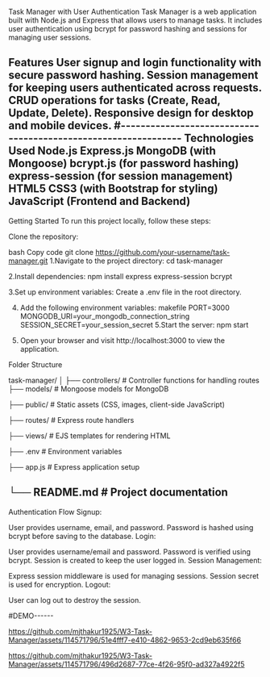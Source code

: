 Task Manager with User Authentication
Task Manager is a web application built with Node.js and Express that allows users to manage tasks. It includes user authentication using bcrypt for password hashing and sessions for managing user sessions.

Features
User signup and login functionality with secure password hashing.
Session management for keeping users authenticated across requests.
CRUD operations for tasks (Create, Read, Update, Delete).
Responsive design for desktop and mobile devices.
#---------------------------------------------------------------
Technologies Used
Node.js
Express.js
MongoDB (with Mongoose)
bcrypt.js (for password hashing)
express-session (for session management)
HTML5
CSS3 (with Bootstrap for styling)
JavaScript (Frontend and Backend)
---------------------------------------------------------------------------------------------------------
Getting Started
To run this project locally, follow these steps:

Clone the repository:

bash
Copy code
git clone https://github.com/your-username/task-manager.git
1.Navigate to the project directory:
cd task-manager

2.Install dependencies:
npm install express express-session bcrypt


3.Set up environment variables:
Create a .env file in the root directory.

4. Add the following environment variables:
makefile
PORT=3000 MONGODB_URI=your_mongodb_connection_string SESSION_SECRET=your_session_secret
5.Start the server:
npm start

6. Open your browser and visit http://localhost:3000 to view the application.

Folder Structure


task-manager/ │ ├── controllers/ # Controller functions for handling routes
├── models/ # Mongoose models for MongoDB 

├── public/ # Static assets (CSS, images, client-side JavaScript) 

├── routes/ # Express route handlers

├── views/ # EJS templates for rendering HTML

├── .env # Environment variables

├── app.js # Express application setup 

└── README.md # Project documentation
------------------------------------------------------------------------------------------------------------------------------------------------------------------------------
Authentication Flow
Signup:

User provides username, email, and password.
Password is hashed using bcrypt before saving to the database.
Login:

User provides username/email and password.
Password is verified using bcrypt.
Session is created to keep the user logged in.
Session Management:

Express session middleware is used for managing sessions.
Session secret is used for encryption.
Logout:


User can log out to destroy the session.



#DEMO------


https://github.com/mjthakur1925/W3-Task-Manager/assets/114571796/51e4fff7-e410-4862-9653-2cd9eb635f66

https://github.com/mjthakur1925/W3-Task-Manager/assets/114571796/496d2687-77ce-4f26-95f0-ad327a4922f5

